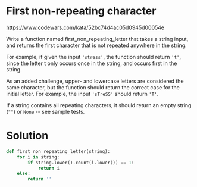 # First non-repeating character

https://www.codewars.com/kata/52bc74d4ac05d0945d00054e

Write a function named first_non_repeating_letter that takes a string input, and returns the first character that is not
repeated anywhere in the string.

For example, if given the input `'stress'`, the function should return `'t'`, since the letter t only occurs once in the
string, and occurs first in the string.

As an added challenge, upper- and lowercase letters are considered the same character, but the function should return
the correct case for the initial letter. For example, the input `'sTreSS'` should return `'T'`.

If a string contains all repeating characters, it should return an empty string (`""`) or `None` -- see sample tests.

# Solution

```python
def first_non_repeating_letter(string):
    for i in string:
        if string.lower().count(i.lower()) == 1:
            return i
    else:
        return ''
```